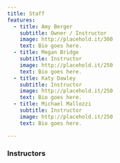 ```yaml
---
title: Staff
features:
  - title: Amy Berger
    subtitle: Owner / Instructor
    image: http://placehold.it/300
    text: Bio goes here.
  - title: Megan Bridge
    subtitle: Instructor
    image: http://placehold.it/250
    text: Bio goes here.
  - title: Katy Dawley
    subtitle: Instructor
    image: http://placehold.it/250
    text: Bio goes here.
  - title: Michael Mallozzi
    subtitle: Instructor
    image: http://placehold.it/250
    text: Bio goes here.

---
```


### Instructors

